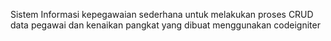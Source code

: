 Sistem Informasi kepegawaian sederhana untuk melakukan proses CRUD data pegawai dan kenaikan pangkat yang dibuat menggunakan codeigniter
